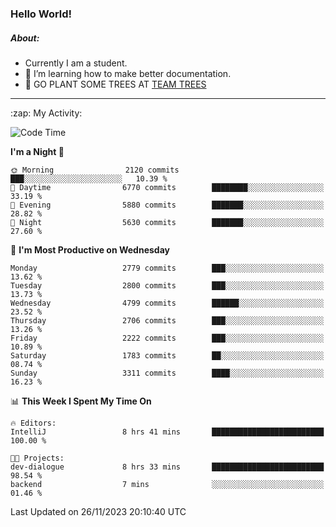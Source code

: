 ### Hello World!

##### About:
- Currently I am a student.
- 🌱 I’m learning how to make better documentation.
- 🌱 GO PLANT SOME TREES AT [TEAM TREES](https://teamtrees.org/)

---
  <summary>:zap: My Activity:</summary>
  
<!--START_SECTION:waka-->
![Code Time](http://img.shields.io/badge/Code%20Time-1%2C266%20hrs%2047%20mins-blue)

**I'm a Night 🦉** 

```text
🌞 Morning                2120 commits        ███░░░░░░░░░░░░░░░░░░░░░░   10.39 % 
🌆 Daytime                6770 commits        ████████░░░░░░░░░░░░░░░░░   33.19 % 
🌃 Evening                5880 commits        ███████░░░░░░░░░░░░░░░░░░   28.82 % 
🌙 Night                  5630 commits        ███████░░░░░░░░░░░░░░░░░░   27.60 % 
```
📅 **I'm Most Productive on Wednesday** 

```text
Monday                   2779 commits        ███░░░░░░░░░░░░░░░░░░░░░░   13.62 % 
Tuesday                  2800 commits        ███░░░░░░░░░░░░░░░░░░░░░░   13.73 % 
Wednesday                4799 commits        ██████░░░░░░░░░░░░░░░░░░░   23.52 % 
Thursday                 2706 commits        ███░░░░░░░░░░░░░░░░░░░░░░   13.26 % 
Friday                   2222 commits        ███░░░░░░░░░░░░░░░░░░░░░░   10.89 % 
Saturday                 1783 commits        ██░░░░░░░░░░░░░░░░░░░░░░░   08.74 % 
Sunday                   3311 commits        ████░░░░░░░░░░░░░░░░░░░░░   16.23 % 
```


📊 **This Week I Spent My Time On** 

```text
🔥 Editors: 
IntelliJ                 8 hrs 41 mins       █████████████████████████   100.00 % 

🐱‍💻 Projects: 
dev-dialogue             8 hrs 33 mins       █████████████████████████   98.54 % 
backend                  7 mins              ░░░░░░░░░░░░░░░░░░░░░░░░░   01.46 % 
```


 Last Updated on 26/11/2023 20:10:40 UTC
<!--END_SECTION:waka-->
